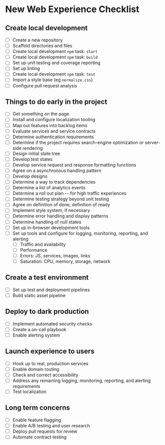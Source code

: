 # New Web Experience Checklist


## Create local development

- [ ] Create a new repository
- [ ] Scaffold directories and files
- [ ] Create local development `npm` task: `start`
- [ ] Create local development `npm` task: `build`
- [ ] Set up unit testing and coverage reporting
- [ ] Set up linting
- [ ] Create local development `npm` task: `test`
- [ ] Import a style base (eg `normalize.css`)
- [ ] Configure pull request analysis

## Things to do early in the project

- [ ] Get something on the page
- [ ] Install and configure localization tooling
- [ ] Map out features into backlog items
- [ ] Evaluate services and service contracts
- [ ] Determine authentication requirements
- [ ] Determine if the project requires search-engine optimization or server-side rendering
- [ ] Design initial state tree
- [ ] Develop test states
- [ ] Develop service request and response formatting functions
- [ ] Agree on a asynchronous handling pattern
- [ ] Develop designs
- [ ] Determine a way to track dependencies
- [ ] Determine a list of analytics events
- [ ] Determine a roll out plan -- for high traffic experiences
- [ ] Determine testing strategy beyond unit testing
- [ ] Agree on definition of done, definition of ready
- [ ] Implement style system, if necessary
- [ ] Determine error handling and display patterns
- [ ] Determine handling of null states
- [ ] Set up in-browser development tools
- [ ] Set up tools and configure for logging, monitoring, reporting, and alerting
  - [ ] Traffic and availability
  - [ ] Performance
  - [ ] Errors: JS, services, images, links
  - [ ] Saturation: CPU, memory, storage, network

## Create a test environment

- [ ] Set up test and deployment pipelines
- [ ] Build static asset pipeline

## Deploy to dark production

- [ ] Implement automated security checks
- [ ] Create a on-call playbook
- [ ] Enable alerting system

## Launch experience to users

- [ ] Hook up to real, production services
- [ ] Enable domain routing
- [ ] Check and correct accessibility
- [ ] Address any remaining logging, monitoring, reporting, and alerting requirements
- [ ] Test localization

## Long term concerns

- [ ] Enable feature flagging
- [ ] Enable A/B testing and user research
- [ ] Deploy pull requests for review
- [ ] Automate contract testing
